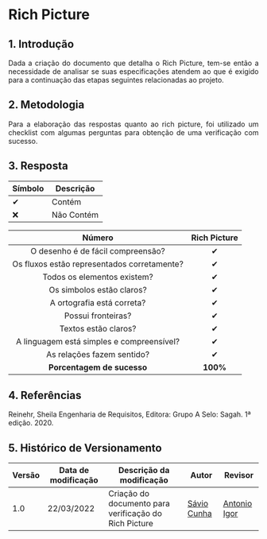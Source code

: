 # Rich Picture

## 1. Introdução

<p align='justify'>
Dada a criação do documento que detalha o Rich Picture, tem-se então a necessidade de analisar se suas especificações atendem ao que é exigido para a continuação das etapas seguintes relacionadas ao projeto.
</p>

## 2. Metodologia

<p align='justify'>
Para a elaboração das respostas quanto ao rich picture, foi utilizado um checklist com algumas perguntas para obtenção de uma verificação com sucesso.
</p>

## 3. Resposta
| Símbolo | Descrição |
|--|--|
|✔ |Contém|
|❌|Não Contém|

|Número|Rich Picture|
|:-:|:-:|
|O desenho é de fácil compreensão?|✔|
|Os fluxos estão representados corretamente?|✔|
|Todos os elementos existem?|✔|
|Os simbolos estão claros?|✔|
|A ortografia está correta?|✔|
|Possui fronteiras?|✔|
|Textos estão claros?|✔|
|A linguagem está simples e compreensível?|✔|
|As relações fazem sentido?|✔|
|**Porcentagem de sucesso**|**100%**|

## 4. Referências

Reinehr, Sheila Engenharia de Requisitos, Editora: Grupo A Selo: Sagah. 1ª edição. 2020.

## 5. Histórico de Versionamento

|Versão|Data de modificação|Descrição da modificação|Autor|Revisor|
|-|-|-|-|-|
|1.0|22/03/2022|Criação do documento para verificação do Rich Picture|[Sávio Cunha](https://github.com/savioc2)| [Antonio Igor](https://github.com/antonioigorcarvalho) |

